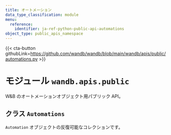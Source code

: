 ```yaml
---
title: オートメーション
data_type_classification: module
menu:
  reference:
    identifier: ja-ref-python-public-api-automations
object_type: public_apis_namespace
---
```


{{< cta-button githubLink=https://github.com/wandb/wandb/blob/main/wandb/apis/public/automations.py >}}




# <kbd>モジュール</kbd> `wandb.apis.public`
W&B のオートメーションオブジェクト用パブリック API。

## <kbd>クラス</kbd> `Automations`
`Automation` オブジェクトの反復可能なコレクションです。